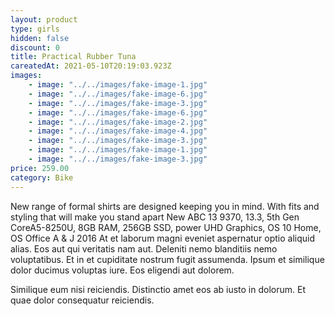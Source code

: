 ```yaml
---
layout: product
type: girls
hidden: false
discount: 0
title: Practical Rubber Tuna
careatedAt: 2021-05-10T20:19:03.923Z
images:
    - image: "../../images/fake-image-1.jpg"
    - image: "../../images/fake-image-6.jpg"
    - image: "../../images/fake-image-3.jpg"
    - image: "../../images/fake-image-6.jpg"
    - image: "../../images/fake-image-2.jpg"
    - image: "../../images/fake-image-4.jpg"
    - image: "../../images/fake-image-3.jpg"
    - image: "../../images/fake-image-1.jpg"
    - image: "../../images/fake-image-3.jpg"
price: 259.00
category: Bike
---
```

New range of formal shirts are designed keeping you in mind. With fits and styling that will make you stand apart
New ABC 13 9370, 13.3, 5th Gen CoreA5-8250U, 8GB RAM, 256GB SSD, power UHD Graphics, OS 10 Home, OS Office A & J 2016
At et laborum magni eveniet aspernatur optio aliquid alias. Eos aut qui veritatis nam aut. Deleniti nemo blanditiis nemo voluptatibus. Et in et cupiditate nostrum fugit assumenda. Ipsum et similique dolor ducimus voluptas iure. Eos eligendi aut dolorem.
 Similique eum nisi reiciendis. Distinctio amet eos ab iusto in dolorum. Et quae dolor consequatur reiciendis.

